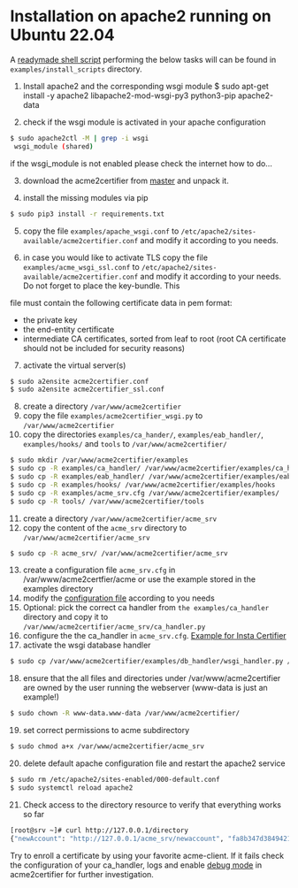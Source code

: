 <!-- markdownlint-disable  MD013 MD014 MD029 -->
<!-- wiki-title Installation on apache2 running on Ubuntu 22.04 -->
# Installation on apache2 running on Ubuntu 22.04

A [readymade shell script](../examples/install_scripts/a2c-ubuntu22-apache2.sh) performing the below tasks will can be found in `examples/install_scripts` directory.

1. Install apache2 and the corresponding wsgi module
$ sudo apt-get install -y apache2 libapache2-mod-wsgi-py3 python3-pip apache2-data

2. check if the wsgi module is activated in your apache configuration

```bash
$ sudo apache2ctl -M | grep -i wsgi
 wsgi_module (shared)
```

if the wsgi_module is not enabled please check the internet how to do...

3. download the acme2certifier from [master](https://github.com/grindsa/acme2certifier/archive/refs/heads/master.tar.gz) and unpack it.

4. install the missing modules via pip

```bash
$ sudo pip3 install -r requirements.txt
```

5. copy the file `examples/apache_wsgi.conf` to `/etc/apache2/sites-available/acme2certifier.conf` and modify it according to you needs.

6. in case you would like to activate TLS copy the file `examples/acme_wsgi_ssl.conf` to `/etc/apache2/sites-available/acme2certifier.conf` and modify it according to your needs. Do not forget to place the key-bundle. This

file must contain the following certificate data in pem format:

- the private key
- the end-entity certificate
- intermediate CA certificates, sorted from leaf to root (root CA certificate should not be included for security reasons)

7. activate the virtual server(s)

```bash
$ sudo a2ensite acme2certifier.conf
$ sudo a2ensite acme2certifier_ssl.conf
```

8. create a directory `/var/www/acme2certifier`
9. copy the file `examples/acme2certifier_wsgi.py` to `/var/www/acme2certifier`
10. copy the directories `examples/ca_hander/`, `examples/eab_handler/`, `examples/hooks/` and `tools` to `/var/www/acme2certifier/`

```bash
$ sudo mkdir /var/www/acme2certifier/examples
$ sudo cp -R examples/ca_handler/ /var/www/acme2certifier/examples/ca_handler
$ sudo cp -R examples/eab_handler/ /var/www/acme2certifier/examples/eab_handler
$ sudo cp -R examples/hooks/ /var/www/acme2certifier/examples/hooks
$ sudo cp -R examples/acme_srv.cfg /var/www/acme2certifier/examples/
$ sudo cp -R tools/ /var/www/acme2certifier/tools
```

11. create a directory `/var/www/acme2certifier/acme_srv`
12. copy the content of the `acme_srv` directory to `/var/www/acme2certifier/acme_srv`

```bash
$ sudo cp -R acme_srv/ /var/www/acme2certifier/acme_srv
```

13. create a configuration file `acme_srv.cfg` in /var/www/acme2certfier/acme or use the example stored in the examples directory
14. modify the [configuration file](acme_srv.md) according to you needs
15. Optional: pick the correct ca handler from `the examples/ca_handler` directory and copy it to `/var/www/acme2certifier/acme_srv/ca_handler.py`
16. configure the the ca_handler in `acme_srv.cfg`. [Example for Insta Certifier](certifier.md)
17. activate the wsgi database handler

```bash
$ sudo cp /var/www/acme2certifier/examples/db_handler/wsgi_handler.py /var/www/acme_srv/acme2certfier/db_handler.py
```

18. ensure that the all files and directories under /var/www/acme2certifier are owned by the user running the webserver (www-data is just an example!)

```bash
$ sudo chown -R www-data.www-data /var/www/acme2certifier/
```

19. set correct permissions to acme subdirectory

```bash
$ sudo chmod a+x /var/www/acme2certifier/acme_srv
```

20. delete default apache configuration file and restart the apache2 service

```bash
$ sudo rm /etc/apache2/sites-enabled/000-default.conf
$ sudo systemctl reload apache2
```

21. Check access to the directory resource to verify that everything works so far

```bash
[root@srv ~]# curl http://127.0.0.1/directory
{"newAccount": "http://127.0.0.1/acme_srv/newaccount", "fa8b347d3849421ebc4b234205418805": "https://community.letsencrypt.org/t/adding-random-entries-to-the-directory/33417", "keyChange": "http://127.0.0.1/acme_srv/key-change", "newNonce": "http://127.0.0.1/acme_srv/newnonce", "meta": {"home": "https://github.com/grindsa/acme2certifier", "author": "grindsa <grindelsack@gmail.com>"}, "newOrder": "http://127.0.0.1/acme_srv/neworders", "revokeCert": "http://127.0.0.1/acme_srv/revokecert"}[root@srv ~]#
```

Try to enroll a certificate by using your favorite acme-client. If it fails check the configuration of your ca_handler, logs and enable [debug mode](acme_srv.md) in acme2certifier for further investigation.
